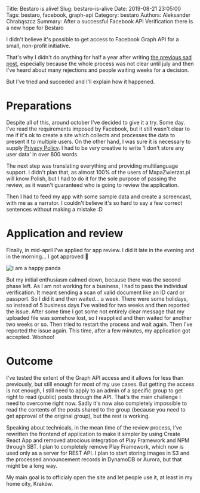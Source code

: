 Title: Bestaro is alive!
Slug: bestaro-is-alive
Date: 2019-08-21 23:05:00
Tags: bestaro, facebook, graph-api
Category: bestaro
Authors: Aleksander Chrabąszcz
Summary: After a successful Facebook API Verification there is a new hope for Bestaro

I didn't believe it's possible to get access to Facebook Graph API for a small, non-profit initiative.

That's why I didn't do anything for half a year after writing [the previous sad post]({filename}facebook-api-killed-bestaro.md), especially because the whole process was not clear until july and then I've heard about many rejections and people waiting weeks for a decision.

But I've tried and succeded and I'll explain how it happened.

# Preparations

Despite all of this, around october I've decided to give it a try. Some day. I've read the requirements imposed by Facebook, but it still wasn't clear to me if it's ok to create a site which collects and processes the data to present it to multiple users. On the other hand, I was sure it is necessary to supply [Privacy Policy](https://mapazwierzat.pl/en/privacy-policy). I had to be very creative to write 'I don't store any user data' in over 800 words.

The next step was translating everything and providing multilanguage support. I didn't plan that, as almost 100% of the users of MapaZwierzat.pl will know Polish, but I had to do it for the sole purpose of passing the review, as it wasn't guaranteed who is going to review the application.

Then I had to feed my app with some sample data and create a screencast, with me as a narrator. I couldn't believe it's so hard to say a few correct sentences without making a mistake :D

# Application and review

Finally, in mid-april I've applied for app review. I did it late in the evening and in the morning... I got approved 🎉

![I am a happy panda](/images/bestaro-is-alive/happy-panda.jpg)

But my initial enthusiasm calmed down, because there was the second phase left. As I am not working for a business, I had to pass the individual verification. It meant sending a scan of valid document like an ID card or passport. So I did it and then waited... a week. There were some holidays, so instead of 5 business days I've waited for two weeks and then reported the issue. After some time I got some not entirely clear message that my uploaded file was somehow lost, so I reapplied and then waited for another two weeks or so. Then tried to restart the process and wait again. Then I've reported the issue again. This time, after a few minutes, my application got accepted. Woohoo!

# Outcome

I've tested the extent of the Graph API access and it allows for less than previously, but still enough for most of my use cases. But getting the access is not enough, I still need to apply to an admin of a specific group to get right to read (public) posts through the API. That's the main challenge I need to overcome right now. Sadly it's now also completely impossible to read the contents of the posts shared to the group (because you need to get approval of the original group), but the rest is working.

Speaking about technicals, in the mean time of the review process, I've rewritten the frontend of application to make it simpler by using Create React App and removed atrocious integration of Play Framework and NPM through SBT. I plan to completely remove Play Framework, which now is used only as a server for REST API. I plan to start storing images in S3 and the processed announcement records in DynamoDB or Aurora, but that might be a long way.

My main goal is to officialy open the site and let people use it, at least in my home city, Kraków.
